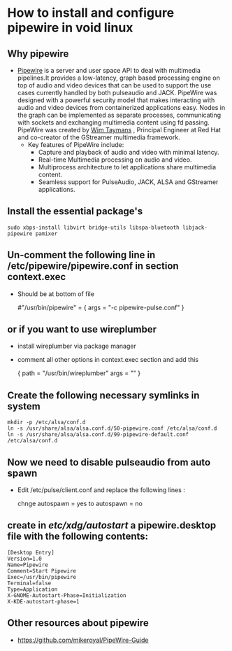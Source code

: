 


# How to install and configure pipewire in void linux


## Why pipewire

-   [Pipewire](https://pipewire.org/) is a server and user space API to deal with multimedia pipelines.It
    provides a low-latency, graph based processing engine on top of audio and
    video devices that can be used to support the use cases currently handled by
    both pulseaudio and JACK. PipeWire was designed with a powerful security model
    that makes interacting with audio and video devices from containerized
    applications easy. Nodes in the graph can be implemented as separate
    processes, communicating with sockets and exchanging multimedia content using
    fd passing. PipeWire was created by [Wim Taymans](https://gitlab.freedesktop.org/wtaymans) , Principal Engineer at Red Hat and co-creator of the GStreamer multimedia framework.
    -   Key features of PipeWire include:
        -   Capture and playback of audio and video with minimal latency.
        -   Real-time Multimedia processing on audio and video.
        -   Multiprocess architecture to let applications share multimedia content.
        -   Seamless support for PulseAudio, JACK, ALSA and GStreamer applications.


## Install the essential package's

    sudo xbps-install libvirt bridge-utils libspa-bluetooth libjack-pipewire pamixer


## Un-comment the following line in  /etc/pipewire/pipewire.conf in section context.exec

-   Should be at bottom of file

    #"/usr/bin/pipewire" = { args = "-c pipewire-pulse.conf" }


## or if you want to use wireplumber

-   install wireplumber via package manager
-   comment all other options in context.exec section and add this

    { path = "/usr/bin/wireplumber" args = "" }


## Create the following necessary symlinks in system

    mkdir -p /etc/alsa/conf.d
    ln -s /usr/share/alsa/alsa.conf.d/50-pipewire.conf /etc/alsa/conf.d
    ln -s /usr/share/alsa/alsa.conf.d/99-pipewire-default.conf /etc/alsa/conf.d


## Now we need to disable pulseaudio from auto spawn

-   Edit /etc/pulse/client.conf and replace the following lines :

    chnge autospawn = yes to autospawn = no


## create in *etc/xdg/autostart* a pipewire.desktop file with the following contents:

    [Desktop Entry]
    Version=1.0
    Name=Pipewire
    Comment=Start Pipewire
    Exec=/usr/bin/pipewire
    Terminal=false
    Type=Application
    X-GNOME-Autostart-Phase=Initialization
    X-KDE-autostart-phase=1


## Other resources about pipewire

-   <https://github.com/mikeroyal/PipeWire-Guide>

